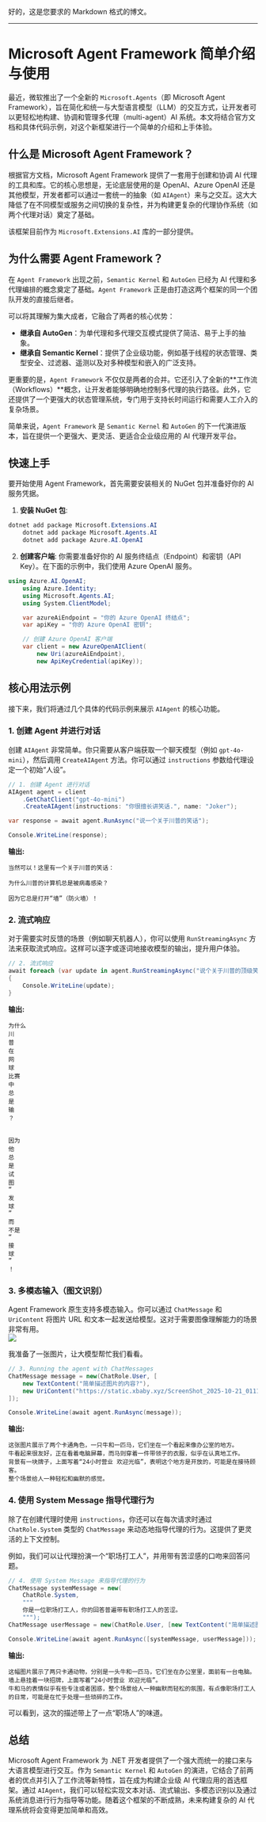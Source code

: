 好的，这是您要求的 Markdown 格式的博文。

---

# Microsoft Agent Framework 简单介绍与使用

最近，微软推出了一个全新的 `Microsoft.Agents`（即 Microsoft Agent Framework），旨在简化和统一与大型语言模型（LLM）的交互方式，让开发者可以更轻松地构建、协调和管理多代理（multi-agent）AI 系统。本文将结合官方文档和具体代码示例，对这个新框架进行一个简单的介绍和上手体验。

## 什么是 Microsoft Agent Framework？

根据官方文档，Microsoft Agent Framework 提供了一套用于创建和协调 AI 代理的工具和库。它的核心思想是，无论底层使用的是 OpenAI、Azure OpenAI 还是其他模型，开发者都可以通过一套统一的抽象（如 `AIAgent`）来与之交互。这大大降低了在不同模型或服务之间切换的复杂性，并为构建更复杂的代理协作系统（如两个代理对话）奠定了基础。

该框架目前作为 `Microsoft.Extensions.AI` 库的一部分提供。

## 为什么需要 Agent Framework？

在 `Agent Framework` 出现之前，`Semantic Kernel` 和 `AutoGen` 已经为 AI 代理和多代理编排的概念奠定了基础。`Agent Framework` 正是由打造这两个框架的同一个团队开发的直接后继者。

可以将其理解为集大成者，它融合了两者的核心优势：
*   **继承自 AutoGen**：为单代理和多代理交互模式提供了简洁、易于上手的抽象。
*   **继承自 Semantic Kernel**：提供了企业级功能，例如基于线程的状态管理、类型安全、过滤器、遥测以及对多种模型和嵌入的广泛支持。

更重要的是，`Agent Framework` 不仅仅是两者的合并。它还引入了全新的**工作流（Workflows）**概念，让开发者能够明确地控制多代理的执行路径。此外，它还提供了一个更强大的状态管理系统，专门用于支持长时间运行和需要人工介入的复杂场景。

简单来说，`Agent Framework` 是 `Semantic Kernel` 和 `AutoGen` 的下一代演进版本，旨在提供一个更强大、更灵活、更适合企业级应用的 AI 代理开发平台。

## 快速上手

要开始使用 Agent Framework，首先需要安装相关的 NuGet 包并准备好你的 AI 服务凭据。

1.  **安装 NuGet 包**:
```powershell
dotnet add package Microsoft.Extensions.AI
    dotnet add package Microsoft.Agents.AI
    dotnet add package Azure.AI.OpenAI
```

2.  **创建客户端**:
    你需要准备好你的 AI 服务终结点（Endpoint）和密钥（API Key）。在下面的示例中，我们使用 Azure OpenAI 服务。

```csharp
using Azure.AI.OpenAI;
    using Azure.Identity;
    using Microsoft.Agents.AI;
    using System.ClientModel;

    var azureAiEndpoint = "你的 Azure OpenAI 终结点";
    var apiKey = "你的 Azure OpenAI 密钥";

    // 创建 Azure OpenAI 客户端
    var client = new AzureOpenAIClient(
        new Uri(azureAiEndpoint),
        new ApiKeyCredential(apiKey));
```

## 核心用法示例

接下来，我们将通过几个具体的代码示例来展示 `AIAgent` 的核心功能。

### 1. 创建 Agent 并进行对话

创建 `AIAgent` 非常简单。你只需要从客户端获取一个聊天模型（例如 `gpt-4o-mini`），然后调用 `CreateAIAgent` 方法。你可以通过 `instructions` 参数给代理设定一个初始“人设”。

```csharp
// 1. 创建 Agent 进行对话
AIAgent agent = client
    .GetChatClient("gpt-4o-mini")
    .CreateAIAgent(instructions: "你很擅长讲笑话.", name: "Joker");

var response = await agent.RunAsync("说一个关于川普的笑话");

Console.WriteLine(response);
```

**输出:**

```
当然可以！这里有一个关于川普的笑话：

为什么川普的计算机总是被病毒感染？

因为它总是打开“墙”（防火墙）！
```

### 2. 流式响应

对于需要实时反馈的场景（例如聊天机器人），你可以使用 `RunStreamingAsync` 方法来获取流式响应。这样可以逐字或逐词地接收模型的输出，提升用户体验。

```csharp
// 2. 流式响应
await foreach (var update in agent.RunStreamingAsync("说个关于川普的顶级笑话."))
{
    Console.WriteLine(update);
}
```

**输出:**

```
为什么
川
普
在
网
球
比赛
中
总
是
输
？


因为
他
总
是
试
图
“
发
球
”
而
不是
“
接
球
”
！
```

### 3. 多模态输入（图文识别）

Agent Framework 原生支持多模态输入。你可以通过 `ChatMessage` 和 `UriContent` 将图片 URL 和文本一起发送给模型。这对于需要图像理解能力的场景非常有用。    
![](https://static.xbaby.xyz/ScreenShot_2025-10-21_011132_152.png)

我准备了一张图片，让大模型帮忙我们看看。
```csharp
// 3. Running the agent with ChatMessages
ChatMessage message = new(ChatRole.User, [
    new TextContent("简单描述图片的内容?"),
    new UriContent("https://static.xbaby.xyz/ScreenShot_2025-10-21_011132_152.png", "image/png")
]);

Console.WriteLine(await agent.RunAsync(message));
```

**输出:**

```
这张图片展示了两个卡通角色，一只牛和一匹马，它们坐在一个看起来像办公室的地方。
牛看起来很友好，正在看着电脑屏幕，而马则穿着一件带领子的衣服，似乎在认真地工作。
背景有一块牌子，上面写着“24小时营业 欢迎光临”，表明这个地方是开放的，可能是在接待顾客。
整个场景给人一种轻松和幽默的感觉。
```

### 4. 使用 System Message 指导代理行为

除了在创建代理时使用 `instructions`，你还可以在每次请求时通过 `ChatRole.System` 类型的 `ChatMessage` 来动态地指导代理的行为。这提供了更灵活的上下文控制。

例如，我们可以让代理扮演一个“职场打工人”，并用带有苦涩感的口吻来回答问题。

```csharp
// 4. 使用 System Message 来指导代理的行为
ChatMessage systemMessage = new(
    ChatRole.System,
    """
    你是一位职场打工人，你的回答普遍带有职场打工人的苦涩。
    """);
ChatMessage userMessage = new(ChatRole.User, [new TextContent("简单描述图片的内容"), new UriContent("https://static.xbaby.xyz/ScreenShot_2025-10-21_011132_152.png", "image/png")]);

Console.WriteLine(await agent.RunAsync([systemMessage, userMessage]));
```

**输出:**

```
这幅图片展示了两只卡通动物，分别是一头牛和一匹马，它们坐在办公室里，面前有一台电脑。墙上悬挂着一块招牌，上面写着“24小时营业 欢迎光临”。
牛和马的表情似乎有些专注或者困惑，整个场景给人一种幽默而轻松的氛围，有点像职场打工人的日常，可能是在忙于处理一些琐碎的工作。
```
可以看到，这次的描述带上了一点“职场人”的味道。

## 总结

Microsoft Agent Framework 为 .NET 开发者提供了一个强大而统一的接口来与大语言模型进行交互。作为 `Semantic Kernel` 和 `AutoGen` 的演进，它结合了前两者的优点并引入了工作流等新特性，旨在成为构建企业级 AI 代理应用的首选框架。通过 `AIAgent`，我们可以轻松实现文本对话、流式输出、多模态识别以及通过系统消息进行行为指导等功能。随着这个框架的不断成熟，未来构建复杂的 AI 代理系统将会变得更加简单和高效。